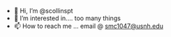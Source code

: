 - 👋 Hi, I’m @scollinspt
- 👀 I’m interested in.... too many things
- 📫 How to reach me ... email @ smc1047@usnh.edu

<!---
scollinspt/scollinspt is a ✨ special ✨ repository because its `README.md` (this file) appears on your GitHub profile.
You can click the Preview link to take a look at your changes.
--->
